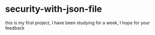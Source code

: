 # security-with-json-file
this is my first project, I have been studying for a week, I hope for your feedback
